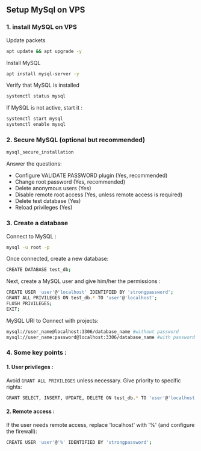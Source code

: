 ## Setup MySql on VPS

### 1. install MySQL on VPS

Update packets
```bash
apt update && apt upgrade -y
```

Install MySQL
```bash
apt install mysql-server -y
```

Verify that MySQL is installed
```bash
systemctl status mysql
```

If MySQL is not active, start it :
```bash
systemctl start mysql
systemctl enable mysql
```

### 2. Secure MySQL (optional but recommended)

```bash
mysql_secure_installation
```

Answer the questions:
- Configure VALIDATE PASSWORD plugin (Yes, recommended)
- Change root password (Yes, recommended)
- Delete anonymous users (Yes)
- Disable remote root access (Yes, unless remote access is required)
- Delete test database (Yes)
- Reload privileges (Yes)

### 3. Create a database

Connect to MySQL :
```bash
mysql -u root -p
```

Once connected, create a new database:
```bash
CREATE DATABASE test_db;
```

Next, create a MySQL user and give him/her the permissions :
```bash
CREATE USER 'user'@'localhost' IDENTIFIED BY 'strongpassword';
GRANT ALL PRIVILEGES ON test_db.* TO 'user'@'localhost';
FLUSH PRIVILEGES;
EXIT;
```

MySQL URI to Connect with projects:
```bash
mysql://user_name@localhost:3306/database_name #without password
mysql://user_name:password@localhost:3306/database_name #with password
```

### 4. Some key points :

#### 1. User privileges :

Avoid `GRANT ALL PRIVILEGES` unless necessary. Give priority to specific rights:
```bash
GRANT SELECT, INSERT, UPDATE, DELETE ON test_db.* TO 'user'@'localhost';
```

#### 2. Remote access :

If the user needs remote access, replace 'localhost' with '%' (and configure the firewall):
```bash
CREATE USER 'user'@'%' IDENTIFIED BY 'strongpassword';
```